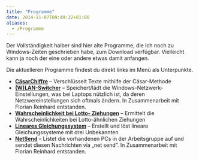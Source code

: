 ```yaml
---
title: "Programme"
date: 2014-11-07T09:49:22+01:00
aliases:
  - /Programme
---
```

<p>
Der Vollständigkeit halber sind hier alte Programme, die ich noch zu
Windows-Zeiten geschrieben habe, zum Download verfügbar. Vielleicht kann ja
noch der eine oder andere etwas damit anfangen.
</p>

<p>
Die aktuelleren Programme findest du direkt links im Menü als Unterpunkte.
</p>

<ul>
<li>
<a href="/Programme/CaesarChiffre.1.2.zip"><strong>CäsarChiffre</strong></a>
– Verschlüsselt Texte mithilfe der Cäsar-Methode
</li>

<li>
<a href="/Programme/wlan_switcher.1.0.rar"><strong>(W)LAN-Switcher</strong></a>
– Speichert/lädt die Windows-Netzwerk-Einstellungen, was bei Laptops nützlich
ist, da deren Netzwereinstellungen sich oftmals ändern. In Zusammenarbeit mit
Florian Reinhard entstanden.
</li>

<li>
<a href="/Programme/mw_27.01.05.zip"><strong>Wahrscheinlichkeit bei Lotto-
Ziehungen</strong></a> – Ermittelt die
Wahrscheinlichkeiten bei Lotto-ähnlichen Ziehungen
</li>

<li>
<a href="/Programme/gleichungssys.1.0.zip"><strong>Lineares
Gleichungssystem</strong></a> – Erstellt und löst lineare Gleichungssysteme
mit drei Unbekannten
</li>

<li>
<a href="/Programme/netsend.1.0.rar"><strong>NetSend</strong></a> – Listet
die vorhandenen PCs in der Arbeitsgruppe auf und sendet diesen Nachrichten via
„net send”. In Zusammenarbeit mit Florian Reinhard entstanden.
</li>
</ul>
